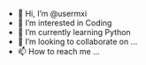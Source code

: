 - 👋 Hi, I’m @usermxi
- 👀 I’m interested in Coding
- 🌱 I’m currently learning Python
- 💞️ I’m looking to collaborate on ...
- 📫 How to reach me ...

<!---
usermxi/usermxi is a ✨ special ✨ repository because its `README.md` (this file) appears on your GitHub profile.
You can click the Preview link to take a look at your changes.
--->
